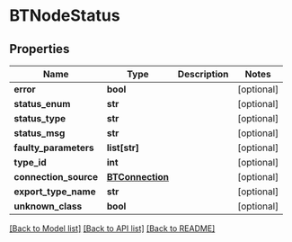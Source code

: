 # BTNodeStatus

## Properties
Name | Type | Description | Notes
------------ | ------------- | ------------- | -------------
**error** | **bool** |  | [optional] 
**status_enum** | **str** |  | [optional] 
**status_type** | **str** |  | [optional] 
**status_msg** | **str** |  | [optional] 
**faulty_parameters** | **list[str]** |  | [optional] 
**type_id** | **int** |  | [optional] 
**connection_source** | [**BTConnection**](BTConnection.md) |  | [optional] 
**export_type_name** | **str** |  | [optional] 
**unknown_class** | **bool** |  | [optional] 

[[Back to Model list]](../README.md#documentation-for-models) [[Back to API list]](../README.md#documentation-for-api-endpoints) [[Back to README]](../README.md)


